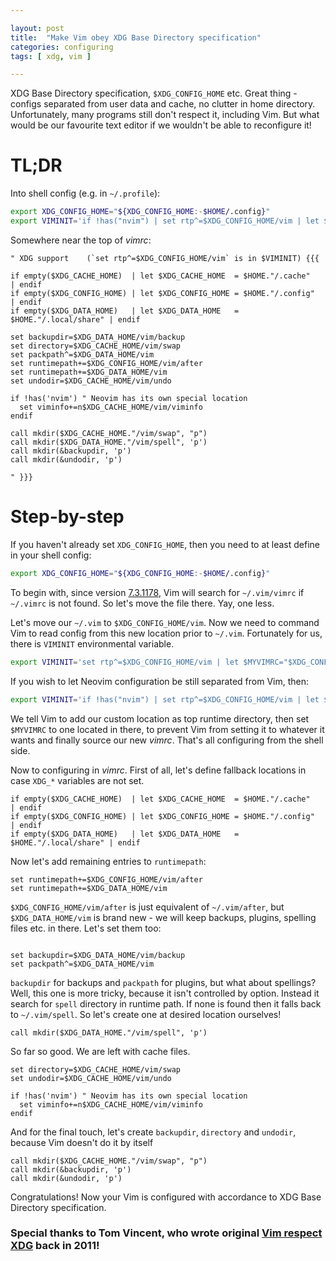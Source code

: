 ```yaml
---

layout: post
title:  "Make Vim obey XDG Base Directory specification"
categories: configuring
tags: [ xdg, vim ]

---
```


XDG Base Directory specification, `$XDG_CONFIG_HOME` etc. Great thing - configs
separated from user data and cache, no clutter in home directory. Unfortunately,
many programs still don't respect it, including Vim. But what would be our favourite
text editor if we wouldn't be able to reconfigure it!

# TL;DR

Into shell config (e.g. in `~/.profile`):
```sh
export XDG_CONFIG_HOME="${XDG_CONFIG_HOME:-$HOME/.config}"
export VIMINIT='if !has("nvim") | set rtp^=$XDG_CONFIG_HOME/vim | let $MYVIMRC="$XDG_CONFIG_HOME/vim/vimrc" | so $MYVIMRC | endif'
```

Somewhere near the top of _vimrc_:
```vim
" XDG support    (`set rtp^=$XDG_CONFIG_HOME/vim` is in $VIMINIT) {{{

if empty($XDG_CACHE_HOME)  | let $XDG_CACHE_HOME  = $HOME."/.cache"       | endif
if empty($XDG_CONFIG_HOME) | let $XDG_CONFIG_HOME = $HOME."/.config"      | endif
if empty($XDG_DATA_HOME)   | let $XDG_DATA_HOME   = $HOME."/.local/share" | endif

set backupdir=$XDG_DATA_HOME/vim/backup
set directory=$XDG_CACHE_HOME/vim/swap
set packpath^=$XDG_DATA_HOME/vim
set runtimepath+=$XDG_CONFIG_HOME/vim/after
set runtimepath+=$XDG_DATA_HOME/vim
set undodir=$XDG_CACHE_HOME/vim/undo

if !has('nvim') " Neovim has its own special location
  set viminfo+=n$XDG_CACHE_HOME/vim/viminfo
endif

call mkdir($XDG_CACHE_HOME."/vim/swap", "p")
call mkdir($XDG_DATA_HOME."/vim/spell", 'p')
call mkdir(&backupdir, 'p')
call mkdir(&undodir, 'p')

" }}}
```

# Step-by-step

If you haven't already set `XDG_CONFIG_HOME`, then you need to at least define
in your shell config:
```sh
export XDG_CONFIG_HOME="${XDG_CONFIG_HOME:-$HOME/.config}"
```

To begin with, since version [7.3.1178](https://github.com/vim/vim/commit/6a459902592e2a4ba68),
Vim will search for `~/.vim/vimrc` if `~/.vimrc` is not found. So let's move
the file there. Yay, one less.

Let's move our `~/.vim` to `$XDG_CONFIG_HOME/vim`. Now we need to command Vim
to read config from this new location prior to `~/.vim`. Fortunately for us,
there is `VIMINIT` environmental variable.

```sh
export VIMINIT='set rtp^=$XDG_CONFIG_HOME/vim | let $MYVIMRC="$XDG_CONFIG_HOME/vim/vimrc" | so $MYVIMRC'
```

If you wish to let Neovim configuration be still separated from Vim, then:

```sh
export VIMINIT='if !has("nvim") | set rtp^=$XDG_CONFIG_HOME/vim | let $MYVIMRC="$XDG_CONFIG_HOME/vim/vimrc" | so $MYVIMRC | endif'
```

We tell Vim to add our custom location as top runtime directory, then set `$MYVIMRC`
to one located in there, to prevent Vim from setting it to whatever it wants and
finally source our new _vimrc_. That's all configuring from the shell side.

Now to configuring in _vimrc_. First of all, let's define fallback locations in
case `XDG_*` variables are not set.
```vim
if empty($XDG_CACHE_HOME)  | let $XDG_CACHE_HOME  = $HOME."/.cache"       | endif
if empty($XDG_CONFIG_HOME) | let $XDG_CONFIG_HOME = $HOME."/.config"      | endif
if empty($XDG_DATA_HOME)   | let $XDG_DATA_HOME   = $HOME."/.local/share" | endif
```

Now let's add remaining entries to `runtimepath`:
```vim
set runtimepath+=$XDG_CONFIG_HOME/vim/after
set runtimepath+=$XDG_DATA_HOME/vim
```

`$XDG_CONFIG_HOME/vim/after` is just equivalent of `~/.vim/after`, but `$XDG_DATA_HOME/vim`
is brand new - we will keep backups, plugins, spelling files etc. in there.
Let's set them too:
```vim

set backupdir=$XDG_DATA_HOME/vim/backup
set packpath^=$XDG_DATA_HOME/vim
```

`backupdir` for backups and `packpath` for plugins, but what about spellings?
Well, this one is more tricky, because it isn't controlled by option. Instead
it search for `spell` directory in runtime path. If none is found then it falls
back to `~/.vim/spell`. So let's create one at desired location ourselves!
```vim
call mkdir($XDG_DATA_HOME."/vim/spell", 'p')
```

So far so good. We are left with cache files.
```vim
set directory=$XDG_CACHE_HOME/vim/swap
set undodir=$XDG_CACHE_HOME/vim/undo

if !has('nvim') " Neovim has its own special location
  set viminfo+=n$XDG_CACHE_HOME/vim/viminfo
endif
```

And for the final touch, let's create `backupdir`, `directory` and `undodir`,
because Vim doesn't do it by itself
```vim
call mkdir($XDG_CACHE_HOME."/vim/swap", "p")
call mkdir(&backupdir, 'p')
call mkdir(&undodir, 'p')
```

Congratulations! Now your Vim is configured with accordance to XDG Base Directory
specification.

### Special thanks to Tom Vincent, who wrote original [Vim respect XDG](https://tlvince.com/vim-respect-xdg) back in 2011!
